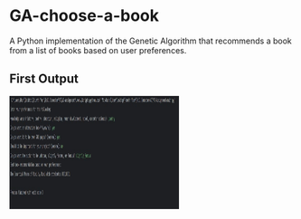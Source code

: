 # GA-choose-a-book
A Python implementation of the Genetic Algorithm that recommends a book from a list of books based on user preferences.

## First Output
<img src="first output.jpg" height=200px width=300px>
